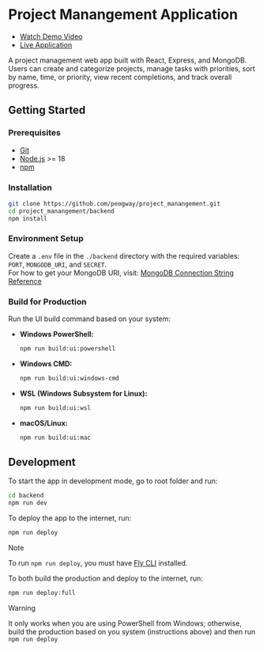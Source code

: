 # Project Manangement Application

- [Watch Demo Video](https://your-video-link.com)
- [Live Application](https://project-management-application.fly.dev/)

A project management web app built with React, Express, and MongoDB. Users can create and categorize projects, manage tasks with priorities, sort by name, time, or priority, view recent completions, and track overall progress.

## Getting Started

### Prerequisites

- [Git](https://git-scm.com/)
- [Node.js](https://nodejs.org/) >= 18
- [npm](https://www.npmjs.com/)

### Installation

```bash
git clone https://github.com/peogway/project_manangement.git
cd project_manangement/backend
npm install
```

### Environment Setup

Create a `.env` file in the `./backend` directory with the required variables: `PORT`, `MONGODB_URI`, and `SECRET`.
<br/>
For how to get your MongoDB URI, visit: [MongoDB Connection String Reference](https://www.mongodb.com/docs/manual/reference/connection-string/)

### Build for Production

Run the UI build command based on your system:

- **Windows PowerShell:**
  ```bash
  npm run build:ui:powershell
  ```
- **Windows CMD:**
  ```bash
  npm run build:ui:windows-cmd
  ```
- **WSL (Windows Subsystem for Linux):**
  ```bash
  npm run build:ui:wsl
  ```
- **macOS/Linux:**
  ```bash
  npm run build:ui:mac
  ```

## Development

To start the app in development mode, go to root folder and run:

```bash
cd backend
npm run dev
```

To deploy the app to the internet, run:

```bash
npm run deploy
```

> [!NOTE]
> To run `npm run deploy`, you must have [Fly CLI](https://fly.io/docs/getting-started/launch/) installed.

To both build the production and deploy to the internet, run:

```bash
npm run deploy:full
```

> [!WARNING]
> It only works when you are using PowerShell from Windows; otherwise, build the production based on you system (instructions above) and then run `npm run deploy`

